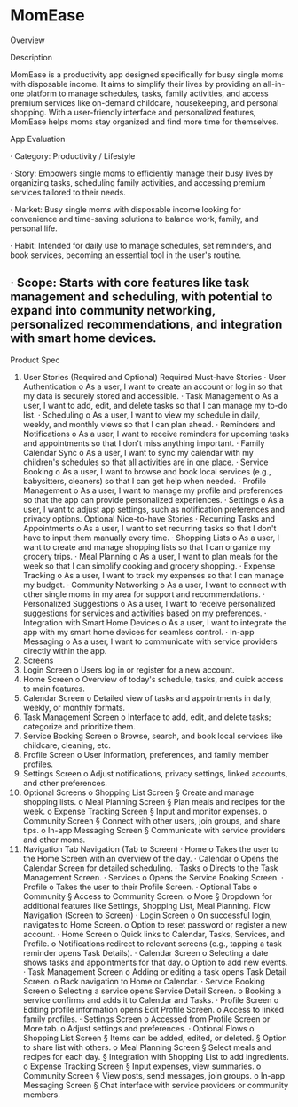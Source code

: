 # MomEase
Overview

Description

MomEase is a productivity app designed specifically for busy single moms with disposable income. It aims to simplify their lives by providing an all-in-one platform to manage schedules, tasks, family activities, and access premium services like on-demand childcare, housekeeping, and personal shopping. With a user-friendly interface and personalized features, MomEase helps moms stay organized and find more time for themselves.

App Evaluation

· Category: Productivity / Lifestyle

· Story: Empowers single moms to efficiently manage their busy lives by organizing tasks, scheduling family activities, and accessing premium services tailored to their needs.

· Market: Busy single moms with disposable income looking for convenience and time-saving solutions to balance work, family, and personal life.

· Habit: Intended for daily use to manage schedules, set reminders, and book services, becoming an essential tool in the user's routine.

· Scope: Starts with core features like task management and scheduling, with potential to expand into community networking, personalized recommendations, and integration with smart home devices.
---
Product Spec
1. User Stories (Required and Optional)
Required Must-have Stories
· User Authentication
o As a user, I want to create an account or log in so that my data is securely stored and accessible.
· Task Management
o As a user, I want to add, edit, and delete tasks so that I can manage my to-do list.
· Scheduling
o As a user, I want to view my schedule in daily, weekly, and monthly views so that I can plan ahead.
· Reminders and Notifications
o As a user, I want to receive reminders for upcoming tasks and appointments so that I don't miss anything important.
· Family Calendar Sync
o As a user, I want to sync my calendar with my children's schedules so that all activities are in one place.
· Service Booking
o As a user, I want to browse and book local services (e.g., babysitters, cleaners) so that I can get help when needed.
· Profile Management
o As a user, I want to manage my profile and preferences so that the app can provide personalized experiences.
· Settings
o As a user, I want to adjust app settings, such as notification preferences and privacy options.
Optional Nice-to-have Stories
· Recurring Tasks and Appointments
o As a user, I want to set recurring tasks so that I don't have to input them manually every time.
· Shopping Lists
o As a user, I want to create and manage shopping lists so that I can organize my grocery trips.
· Meal Planning
o As a user, I want to plan meals for the week so that I can simplify cooking and grocery shopping.
· Expense Tracking
o As a user, I want to track my expenses so that I can manage my budget.
· Community Networking
o As a user, I want to connect with other single moms in my area for support and recommendations.
· Personalized Suggestions
o As a user, I want to receive personalized suggestions for services and activities based on my preferences.
· Integration with Smart Home Devices
o As a user, I want to integrate the app with my smart home devices for seamless control.
· In-app Messaging
o As a user, I want to communicate with service providers directly within the app.
2. Screens
1. Login Screen
o Users log in or register for a new account.
2. Home Screen
o Overview of today's schedule, tasks, and quick access to main features.
3. Calendar Screen
o Detailed view of tasks and appointments in daily, weekly, or monthly formats.
4. Task Management Screen
o Interface to add, edit, and delete tasks; categorize and prioritize them.
5. Service Booking Screen
o Browse, search, and book local services like childcare, cleaning, etc.
6. Profile Screen
o User information, preferences, and family member profiles.
7. Settings Screen
o Adjust notifications, privacy settings, linked accounts, and other preferences.
8. Optional Screens
o Shopping List Screen
§ Create and manage shopping lists.
o Meal Planning Screen
§ Plan meals and recipes for the week.
o Expense Tracking Screen
§ Input and monitor expenses.
o Community Screen
§ Connect with other users, join groups, and share tips.
o In-app Messaging Screen
§ Communicate with service providers and other moms.
3. Navigation
Tab Navigation (Tab to Screen)
· Home
o Takes the user to the Home Screen with an overview of the day.
· Calendar
o Opens the Calendar Screen for detailed scheduling.
· Tasks
o Directs to the Task Management Screen.
· Services
o Opens the Service Booking Screen.
· Profile
o Takes the user to their Profile Screen.
· Optional Tabs
o Community
§ Access to Community Screen.
o More
§ Dropdown for additional features like Settings, Shopping List, Meal Planning.
Flow Navigation (Screen to Screen)
· Login Screen
o On successful login, navigates to Home Screen.
o Option to reset password or register a new account.
· Home Screen
o Quick links to Calendar, Tasks, Services, and Profile.
o Notifications redirect to relevant screens (e.g., tapping a task reminder opens Task Details).
· Calendar Screen
o Selecting a date shows tasks and appointments for that day.
o Option to add new events.
· Task Management Screen
o Adding or editing a task opens Task Detail Screen.
o Back navigation to Home or Calendar.
· Service Booking Screen
o Selecting a service opens Service Detail Screen.
o Booking a service confirms and adds it to Calendar and Tasks.
· Profile Screen
o Editing profile information opens Edit Profile Screen.
o Access to linked family profiles.
· Settings Screen
o Accessed from Profile Screen or More tab.
o Adjust settings and preferences.
· Optional Flows
o Shopping List Screen
§ Items can be added, edited, or deleted.
§ Option to share list with others.
o Meal Planning Screen
§ Select meals and recipes for each day.
§ Integration with Shopping List to add ingredients.
o Expense Tracking Screen
§ Input expenses, view summaries.
o Community Screen
§ View posts, send messages, join groups.
o In-app Messaging Screen
§ Chat interface with service providers or community members.
